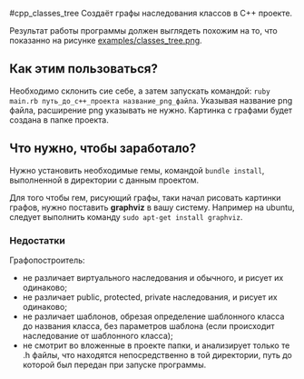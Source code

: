 #cpp_classes_tree
Создаёт графы наследования классов в C++ проекте.

Результат работы программы должен выглядеть похожим на то, что показанно на рисунке [examples/classes_tree.png](https://github.com/newmen/cpp_classes_tree/blob/master/examples/classes_tree.png).

## Как этим пользоваться?
Необходимо склонить сие себе, а затем запускать командой: `ruby main.rb путь_до_c++_проекта название_png_файла`. Указывая название png файла, расширение png указывать не нужно. Картинка с графами будет создана в папке проекта.

## Что нужно, чтобы заработало?
Нужно установить необходимые гемы, командой `bundle install`, выполненной в директории с данным проектом.

Для того чтобы гем, рисующий графы, таки начал рисовать картинки графов, нужно поставить **graphviz** в вашу систему. Например на ubuntu, следует выполнить команду `sudo apt-get install graphviz`.

### Недостатки
Графопостроитель:

- не различает виртуального наследования и обычного, и рисует их одинаково;
- не различает public, protected, private наследования, и рисует их одинаково;
- не различает шаблонов, обрезая определение шаблонного класса до названия класса, без параметров шаблона (если происходит наследование от шаблонного класса);
- не смотрит во вложенные в проекте папки, и анализирует только те .h файлы, что находятся непосредственно в той директории, путь до которой был передан при запуске программы.

